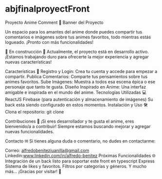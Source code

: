# abjfinalproyectFront

Proyecto Anime Comment 🌟
Banner del Proyecto

Un espacio para los amantes del anime donde puedes compartir tus comentarios e imágenes sobre tus animes favoritos, todo mientras estás logueado. ¡Pronto con más funcionalidades!

🚧 En construcción 🚧
Actualmente, el proyecto está en desarrollo activo. ¡Estamos trabajando duro para ofrecerte la mejor experiencia y agregar nuevas características!

Características 🚀
Registro y Login: Crea tu cuenta y accede para empezar a compartir.
Publica Comentarios: Comparte tus pensamientos sobre tus animes favoritos.
Sube Imágenes: Muestra a todos esa escena épica o ese personaje que tanto te gusta.
Diseño Inspirado en Anime: Una interfaz amigable e inspirada en el mundo del anime.
Tecnologías Utilizadas 💻
ReactJS
Firebase (para autenticación y almacenamiento de imágenes) Su back esta siendo configurado en estos momentos. 
Instalación y Uso 🛠
Clona el repositorio:
git clone 

Contribuciones 🤝
¡Si eres desarrollador y te gusta  el anime, eres bienvenido/a a contribuir! Siempre estamos buscando mejorar y agregar nuevas funcionalidades.

Contacto ✉
Si tienes alguna duda o comentario, no dudes en contactarme:

Correo: alfredobenitezjuanilla@gmail.com
Linkedin:www.linkedin.com/in/alfredo-benitez
Próximas Funcionalidades 🌐
Integración de un back listo para soportar este front en typescript Express
 Sistema de likes y favoritos.
 Filtros por categorías y géneros.
 Y mucho más...
¡Gracias por visitar! 💖




